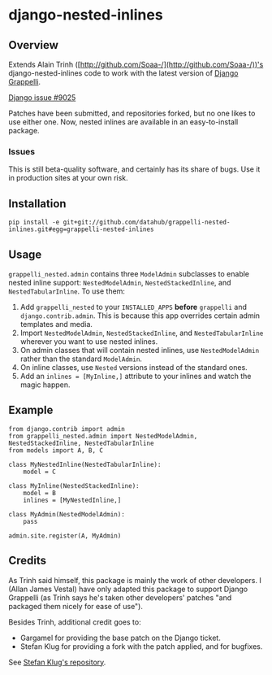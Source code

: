 # django-nested-inlines

## Overview

Extends Alain Trinh ([http://github.com/Soaa-/](http://github.com/Soaa-/))'s django-nested-inlines code to work with the latest version of [Django Grappelli](http://github.com/sehmaschine/django-grappelli).

[Django issue #9025](http://code.djangoproject.com/ticket/9025)

Patches have been submitted, and repositories forked, but no one likes to use
either one. Now, nested inlines are available in an easy-to-install package.

### Issues

This is still beta-quality software, and certainly has its share of bugs. Use it in production sites at your own risk.

## Installation

`pip install -e git+git://github.com/datahub/grappelli-nested-inlines.git#egg=grappelli-nested-inlines`

## Usage

`grappelli_nested.admin` contains three `ModelAdmin` subclasses to enable
nested inline support: `NestedModelAdmin`, `NestedStackedInline`, and
`NestedTabularInline`. To use them:

1. Add `grappelli_nested` to your `INSTALLED_APPS` **before** `grappelli` and
`django.contrib.admin`. This is because this app overrides certain admin
templates and media.
2. Import `NestedModelAdmin`, `NestedStackedInline`, and `NestedTabularInline`
wherever you want to use nested inlines.
3. On admin classes that will contain nested inlines, use `NestedModelAdmin`
rather than the standard `ModelAdmin`.
4. On inline classes, use `Nested` versions instead of the standard ones.
5. Add an `inlines = [MyInline,]` attribute to your inlines and watch the
magic happen.

## Example

    from django.contrib import admin
    from grappelli_nested.admin import NestedModelAdmin, NestedStackedInline, NestedTabularInline
    from models import A, B, C

    class MyNestedInline(NestedTabularInline):
        model = C

    class MyInline(NestedStackedInline):
        model = B
        inlines = [MyNestedInline,]

    class MyAdmin(NestedModelAdmin):
        pass

    admin.site.register(A, MyAdmin)

## Credits

As Trinh said himself, this package is mainly the work of other developers. I (Allan James Vestal) have only adapted this package to support Django Grappelli (as Trinh says he's taken other developers' patches "and packaged them nicely for ease of use").

Besides Trinh, additional credit goes to:

- Gargamel for providing the base patch on the Django ticket.
- Stefan Klug for providing a fork with the patch applied, and for bugfixes.

See [Stefan Klug's repository](https://github.com/stefanklug/django/tree/nested-inline-support-1.5.x).